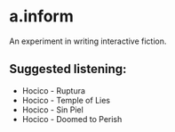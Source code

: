 # a.inform

An experiment in writing interactive fiction.

## Suggested listening:
* Hocico - Ruptura
* Hocico - Temple of Lies 
* Hocico - Sin Piel
* Hocico - Doomed to Perish
